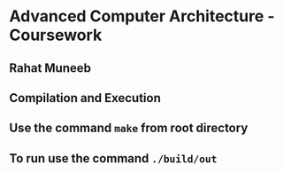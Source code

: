 # Advanced Computer Architecture - Coursework

## Rahat Muneeb

## Compilation and Execution

## Use the command `make` from root directory

## To run use the command `./build/out`

